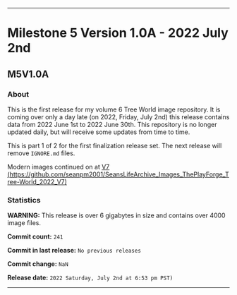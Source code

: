 
***

# Milestone 5 Version 1.0A - 2022 July 2nd

## M5V1.0A

### About

This is the first release for my volume 6 Tree World image repository. It is coming over only a day late (on 2022, Friday, July 2nd) this release contains data from 2022 June 1st to 2022 June 30th. This repository is no longer updated daily, but will receive some updates from time to time.

This is part 1 of 2 for the first finalization release set. The next release will remove `IGNORE.md` files.

Modern images continued on at [V7 (https://github.com/seanpm2001/SeansLifeArchive_Images_ThePlayForge_Tree-World_2022_V7)](https://github.com/seanpm2001/SeansLifeArchive_Images_ThePlayForge_Tree-World_2022_V7/)

### Statistics

**WARNING:** This release is over 6 gigabytes in size and contains over 4000 image files.

**Commit count:** `241`

**Commit in last release:** `No previous releases`

**Commit change:** `NaN`

**Release date:** `2022 Saturday, July 2nd at 6:53 pm PST)`

***

